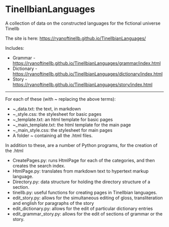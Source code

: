 # TinellbianLanguages
A collection of data on the constructed languages for the fictional universe Tinellb

The site is here: https://ryanoftinellb.github.io/TinellbianLanguages/

Includes:
* Grammar - https://ryanoftinellb.github.io/TinellbianLanguages/grammar/index.html
* Dictionary - https://ryanoftinellb.github.io/TinellbianLanguages/dictionary/index.html
* Story - https://ryanoftinellb.github.io/TinellbianLanguages/story/index.html

---
For each of these (with ~ replacing the above terms):
* ~_data.txt: the text, in markdown
* ~_style.css: the stylesheet for basic pages
* ~_template.txt: an html template for basic pages
* ~_main_template.txt: the html template for the main page
* ~_main_style.css: the stylesheet for main pages
* A folder ~ containing all the .html files.

In addition to these, are a number of Python programs, for the creation of the .html
* CreatePages.py: runs HtmlPage for each of the categories, and then creates the search index.
* HtmlPage.py: translates from markdown text to hypertext markup language.
* Directory.py: data structure for holding the directory structure of a section.
* tinellb.py: useful functions for creating pages in Tinellbian languages.
* edit_story.py: allows for the simultaneous editing of gloss, transliteration and english for paragraphs of the story
* edit_dictionary.py: allows for the edit of particular dictionary entries
* edit_grammar_story.py: allows for the edit of sections of grammar or the story.
